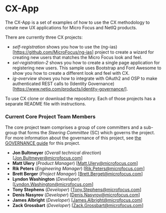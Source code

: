 # CX-App

The CX-App is a set of examples of how to use the CX methodology to create new UX applications for Micro Focus and NetIQ products.  

There are currently three CX projects:  

*   *self-registration* shows you how to use the (ng-ias)[https://github.com/MicroFocus/ng-ias] project to create a wizard for creating new users that matches the Micro Focus look and feel.
*   *sel-registration-2* shows you how to create a single page application for registering new users.  This sample uses Bootstrap and Font Awesome to show you how to create a different look and feel with CX.
*   *ig-overview* shows you how to integrate with OAuth2 and OSP to make authenticated REST calls to (Identity Governance) [https://www.netiq.com/products/identity-governance/].

To use CX clone or download the repository.  Each of those projects has a separate README file with instructions.

### Current Core Project Team Members

The core project team comprises a group of core committers and a sub-group that forms the _Steering Committee_ (SC) which governs the project. For more information about the governance of this project, see [the GOVERNANCE guide](GOVERNANCE.md) for this project.

*   **Jon Bultmeyer** (_Overall technical direction_) [Jon.Bultmeyer@microfocus.com]
*	**Matt Ulery**	(_Product Manager_) [Matt.Ulery@microfocus.com]
*	**Rik Peters**	(_Engineering Manager_) [Rik.Peters@microfocus.com]
*	**Brett Berger** (_Project Manager_) [Brett.Berget@microfocus.com]
*	**Lyndon Washington** (_Developer_) [Lyndon.Washington@microfocus.com]
*	**Tony Stephens** (_Developer_)	[Tony.Stephens@microfocus.com]
*	**Denis Nasyrov** (_Developer_) [Denis.Nasyrov@microfocus.com]
*	**James Albright** (_Developer_) [James.Albright@microfocus.com]
*	**Zack Grossbart** (_Developer_) [Zack.Grossbart@microfocus.com]
